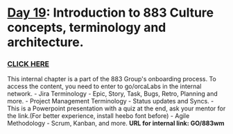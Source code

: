 # [Day 19](https://883g.github.io/GO-TO-INTERNAL): Introduction to 883 Culture concepts, terminology and architecture.
### [CLICK HERE](https://883g.github.io/GO-TO-INTERNAL) 
This internal chapter is a part of the 883 Group's onboarding process. To access the content, you need to enter to go/orcaLabs in the internal network.
    - Jira Terminology - Epic, Story, Task, Bugs, Retro, Planning and more.
    - Project Management Terminology - Status updates and Syncs. 
    - This is a Powerpoint presentation with a quiz at the end, ask your mentor for the link.(For better experience, install heebo font before)
    - Agile Methodology - Scrum, Kanban, and more.
**URL for internal link: GO/883wm**